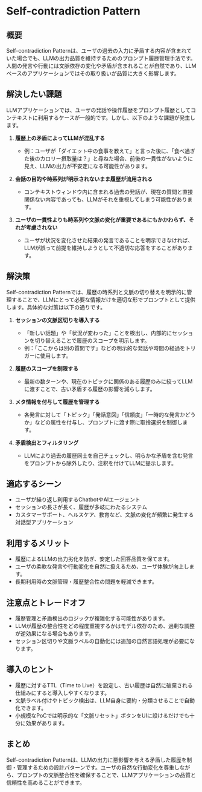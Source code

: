 # Self-contradiction Pattern

## 概要
Self-contradiction Patternは、ユーザの過去の入力に矛盾する内容が含まれていた場合でも、LLMの出力品質を維持するためのプロンプト履歴管理手法です。人間の発言や行動には文脈依存の変化や矛盾が含まれることが自然であり、LLMベースのアプリケーションではその取り扱いが品質に大きく影響します。

## 解決したい課題
LLMアプリケーションでは、ユーザの発話や操作履歴をプロンプト履歴としてコンテキストに利用するケースが一般的です。しかし、以下のような課題が発生します。

1. **履歴上の矛盾によってLLMが混乱する**
   - 例：ユーザが「ダイエット中の食事を教えて」と言った後に、「食べ過ぎた後のカロリー摂取量は？」と尋ねた場合、前後の一貫性がないように見え、LLMの出力が不安定になる可能性があります。

2. **会話の目的や時系列が明示されないまま履歴が流用される**
   - コンテキストウィンドウ内に含まれる過去の発話が、現在の質問と直接関係ない内容であっても、LLMがそれを重視してしまう可能性があります。

3. **ユーザの一貫性よりも時系列や文脈の変化が重要であるにもかかわらず、それが考慮されない**
   - ユーザが状況を変化させた結果の発言であることを明示できなければ、LLMが誤って前提を維持しようとして不適切な応答をすることがあります。

## 解決策
Self-contradiction Patternでは、履歴の時系列と文脈の切り替えを明示的に管理することで、LLMにとって必要な情報だけを適切な形でプロンプトとして提供します。具体的な対策は以下の通りです。

1. **セッションの文脈区切りを導入する**
   - 「新しい話題」や「状況が変わった」ことを検出し、内部的にセッションを切り替えることで履歴のスコープを明示します。
   - 例：「ここからは別の質問です」などの明示的な発話や時間の経過をトリガーに使用します。

2. **履歴のスコープを制限する**
   - 最新の数ターンや、現在のトピックに関係のある履歴のみに絞ってLLMに渡すことで、古い矛盾する履歴の影響を減らします。

3. **メタ情報を付与して履歴を管理する**
   - 各発言に対して「トピック」「発話意図」「信頼度」「一時的な発言かどうか」などの属性を付与し、プロンプトに渡す際に取捨選択を制御します。

4. **矛盾検出とフィルタリング**
   - LLMにより過去の履歴同士を自己チェックし、明らかな矛盾を含む発言をプロンプトから除外したり、注釈を付けてLLMに提示します。

## 適応するシーン
- ユーザが繰り返し利用するChatbotやAIエージェント
- セッションの長さが長く、履歴が多岐にわたるシステム
- カスタマーサポート、ヘルスケア、教育など、文脈の変化が頻繁に発生する対話型アプリケーション

## 利用するメリット
- 履歴によるLLMの出力劣化を防ぎ、安定した回答品質を保てます。
- ユーザの柔軟な発言や行動変化を自然に扱えるため、ユーザ体験が向上します。
- 長期利用時の文脈管理・履歴整合性の問題を軽減できます。

## 注意点とトレードオフ
- 履歴管理と矛盾検出のロジックが複雑化する可能性があります。
- LLMが履歴の整合性をどの程度重視するかはモデル依存のため、過剰な調整が逆効果になる場合もあります。
- セッション区切りや文脈ラベルの自動化には追加の自然言語処理が必要になります。

## 導入のヒント
- 履歴に対するTTL（Time to Live）を設定し、古い履歴は自然に破棄される仕組みにすると導入しやすくなります。
- 文脈ラベル付けやトピック検出は、LLM自身に要約・分類させることで自動化できます。
- 小規模なPoCでは明示的な「文脈リセット」ボタンをUIに設けるだけでも十分に効果があります。

## まとめ
Self-contradiction Patternは、LLMの出力に悪影響を与える矛盾した履歴を制御・管理するための設計パターンです。ユーザの自然な行動変化を尊重しながら、プロンプトの文脈整合性を確保することで、LLMアプリケーションの品質と信頼性を高めることができます。